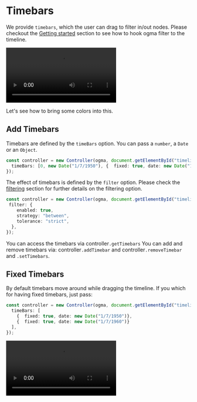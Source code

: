 # Timebars

We provide `timebars`, which the user can drag to filter in/out nodes. Please checkout the [Getting started](#filter-nodes-depending-on-time) section to see how to hook ogma filter to the timeline.


![](/filter-between.mp4)


Let's see how to bring some colors into this. 
## Add Timebars

Timebars are defined by the `timeBars` option. You can pass a `number`, a `Date` or an `Object`.
```ts
const controller = new Controller(ogma, document.getElementById("timeline"), {
  timeBars: [0, new Date("1/7/1950"), {  fixed: true, date: new Date("1/7/1960")}],
});
```

The effect of timebars is defined by the `filter` option. 
Please check the [filtering](/filtering.md) section for further details on the filtering option.

```ts
const controller = new Controller(ogma, document.getElementById("timeline"), {
 filter: {
    enabled: true,
    strategy: "between",
    tolerance: "strict",
  },
});
```

You can access the timebars via controller`.getTimebars`
You can add and remove timebars via: controller`.addTimebar` and controller`.removeTimebar` and `.setTimebars`.

## Fixed Timebars

By default timebars move around while dragging the timeline. If you which for having fixed timebars, just pass:  
```ts
const controller = new Controller(ogma, document.getElementById("timeline"), {
  timeBars: [
    {  fixed: true, date: new Date("1/7/1950")},
    {  fixed: true, date: new Date("1/7/1960")}
  ],
});
```

![](/filter-between-fixed.mp4)
